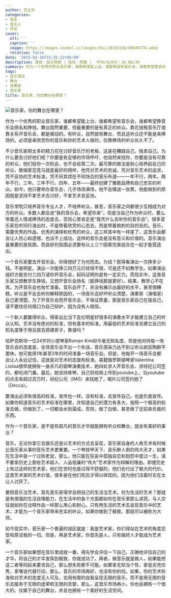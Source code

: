 ```yaml
---
author: 苏立华
categories:
- 音乐
- 音乐人
- 评论
cover:
  alt: ''
  caption: ''
  image: https://images.soomal.cc/images/doc/20150316/00049770.webp
  relative: false
date: '2015-03-16T15:35:22+08:00'
description: 源自：音乐周报 | 版权：转载 |  平均/总评分：10.00/30
summary: 作为一个优秀的职业音乐家，谁都希望能上台，谁都希望有音乐会，谁都希望靠音乐会扬名和挣钱。舞台固然重要，但最重要的是有真正的听众。靠花钱租音乐厅或靠关系开音乐会，都是被动的。有听众，自然就有舞台，而且这听众还不能是来捧场的，必须是来欣赏你的音乐和你的艺术人格的，仅靠捧场的听众长久不了……
tags:
- 音乐演出
- 舞台
- 演奏家
- 音乐家
title: 音乐家，你的舞台在哪里？
---
```


![音乐家，你的舞台在哪里？](https://images.soomal.cc/images/doc/20150316/00049769.webp)





作为一个优秀的职业音乐家，谁都希望能上台，谁都希望有音乐会，谁都希望靠音乐会扬名和挣钱。舞台固然重要，但最重要的是有真正的听众。靠花钱租音乐厅或靠关系开音乐会，都是被动的。有听众，自然就有舞台，而且这听众还不能是来捧场的，必须是来欣赏你的音乐和你的艺术人格的，仅靠捧场的听众长久不了。

不少音乐家把太多的精力花在讨好音乐厅的老板，这是在糟践自己，贱卖自己。为什么要去讨好他们呢？你要是有足够的市场呼吁，他自然来找你，你要是没有可靠的听众，他们给你一次机会，也不会给第二次。最可靠的做法是耐心培养起自己的听众，歌唱家范竞马就是最好的榜样，他凭对艺术的忠诚，凭对音乐艺术的追求，凭不妥协的艺术标准，凭不厌其烦在不同场合的音乐布道――一年不行，两年。两年不行，三年。三年不行，四年、五年――最终创建了雅歌品牌和自己忠实的听众。如今，他只要举办音乐会，几乎场场满场，他不会赠送一张票。他能做到的原因就是坚持不拿艺术去讨好，不拿艺术去妥协。

音乐学院只培养音乐专业人才，不培养听众，甚至，音乐家之间都很少互相成为对方的听众。多数人都会说“我的音乐会，希望你来”，但是当自己作为听众时，要么带着还人情或捧场的态度去，否则心里肯定是“我凭什么去听你的音乐会”。很多音乐家在听同行演出时，不是带着欣赏的心态去，而是带着挑刺的目的去的。音乐，需要优秀的作品、优秀的演绎和优秀的听众，这三样其中有一样差了，这音乐会都会让人伤心和遗憾，也谈不上成功，这样的音乐会是没有意义和价值的。音乐演出最重要的是氛围，而良好的氛围必须要有以上三个因素完美组合在一起才能营造出。

一个音乐家要去开音乐会，你得想好了为何而去。为钱？那得看演出一次挣多少钱。不是明星，演出一次能挣三四万元已经很不错，可是还不如教学生。如果演出组织方能支付三四万请你开音乐会，起码证明你是有一定实力。而现实中，这类音乐家又想教学生挣钱，又想开音乐会扬名（能挣钱那就更好）。结果，教学心不在焉，为开音乐会也匆忙准备。音乐会开了，并没有展示出最好的水平，甚至很糟糕。听众是不会去听你解释原因的，一场音乐会好坏听众清楚，演奏家（演唱家）自己更清楚。为了开音乐会而开音乐会，不保证质量，那是音乐家自己在毁自己，请不要找任何借口为自己辩护，因为没有人相信。

一个新人要赢得听众，得拿出比当下走红明星好很多的演奏水平才能建立自己的听众认知。艺术没有绝对的标准，但有基本的标准。用最低的艺术标准去建立自己的知名度等于用豆腐去搭建房子，靠谱吗？

哈萨克斯坦一位24岁的小提琴家Roman Kim如今毫无知名度，但是他对待每一场音乐会的态度是，全场音乐会不出一个失误，音乐感染力达不到让听众疯狂陶醉不罢休。他可能用1年甚至2年的时间准备一场音乐会。但是，他每开一场音乐会都会让人永远记住。这就是对艺术的态度和标准。美籍俄罗斯钢琴家Valentina Lisitsa很早就拥有一身非凡的钢琴演奏技术，她四处求人开音乐会、求经纪公司签约，都吃闭门羹。最后，她坚持练琴，自己将视频上传到youtube上，当youtube的点击率超过百万时，经纪公司（IMG）来找她了，唱片公司签约她了（Decca）。

要演出必须有很高的标准，宣传也一样。没有标准，去宣传自己，也是负面宣传。如果你知道音乐的艺术标准在哪里，并知道自己的潜力有多大，按照一个极高的标准去做，你做到了，一切都会水到渠成。否则，做了白做，甚至做了还招来负面的东西。

作为一个音乐家，是不是有超凡的音乐才华就能拥有听众和舞台，就会有美好的事业？

音乐，无论你拿它去娱乐还是以艺术的方式去呈现，音乐家自身的人格艺术有时候比音乐家从事的音乐艺术更重要。一个琴技甲天下、音乐醉人倒的伟大天才，如果在生活中是一个过街老鼠，那么，他只能在狂妄中孤独自恋和抱怨中度过一生。请不要拿历史上那些艺术超人、人品低廉的“伟大”艺术家作为辩解的理由。即便历史上有过这样的艺术家，他们在世时也是过得不舒服的，他们也付出了极大的代价。这类艺术家的艺术价值，很多是在他们死后才得以体现的。因为他们活着时实在太让人讨厌了。

要把音乐当艺术，首先音乐家得学会把自己的生活当艺术。何为生活的艺术？那就是有很强的生活自理能力，在生活中的各个方面都如你在音乐里那么讲究，与人交往就如你在诠释作品一样那么用心和耐心。只有用生活的艺术去呈现音乐中的艺术，才能为一个音乐家带来忠实的听众，如果你做到了极致，那就可以被称为大师。

如今现实中，音乐家一个普遍的误区就是：我是艺术家，你们得站在艺术的角度忍受和原谅我的一切。但是，再是艺术家，你首先是人，只有做好人才能成为艺术家。

一个音乐家如果想在音乐里成就一番，得先学会评估一下自己。正确地评估自己的才华，将自己的才华发挥到极致，你就成功了。再者，做音乐就是做人，如果能把这二者等同起来要求自己，那么想失败都不可能。如果拿无知当个性，拿低劣充优秀，拿嘴说代替行动，那么，音乐的市场再好，也没有你的份。如果，你的艺术标准和对艺术的态度无人可及，去用有限的自我呈现无限的音乐，而不是用无限的音乐去服务于无限的虚荣和无限的贪婪，那么，这音乐市场再小，你也会拥有一个很大的、仅属于自己的舞台，并且也拥有一个美好的生活空间。